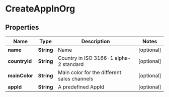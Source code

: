 
# CreateAppInOrg

## Properties
Name | Type | Description | Notes
------------ | ------------- | ------------- | -------------
**name** | **String** | Name |  [optional]
**countryId** | **String** | Country in ISO 3166-1 alpha-2 standard |  [optional]
**mainColor** | **String** | Main color for the different sales channels |  [optional]
**appId** | **String** | A predefined AppId |  [optional]



